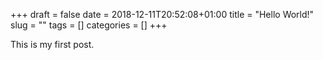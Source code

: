 +++
draft = false
date = 2018-12-11T20:52:08+01:00
title = "Hello World!"
slug = ""
tags = []
categories = []
+++

This is my first post.
